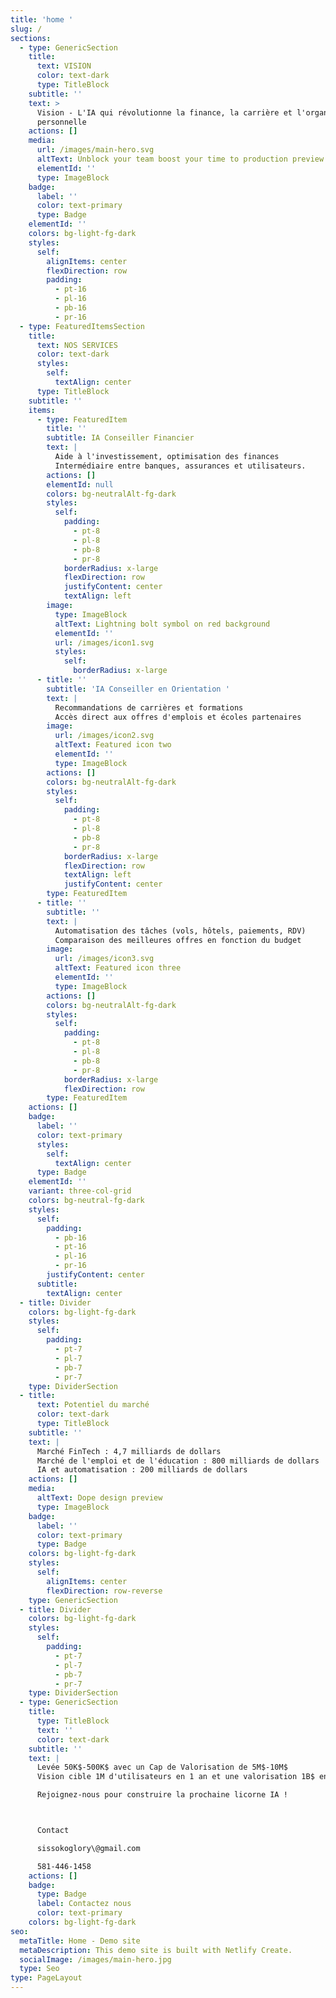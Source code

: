 ```yaml
---
title: 'home '
slug: /
sections:
  - type: GenericSection
    title:
      text: VISION
      color: text-dark
      type: TitleBlock
    subtitle: ''
    text: >
      Vision - L'IA qui révolutionne la finance, la carrière et l'organisation
      personnelle
    actions: []
    media:
      url: /images/main-hero.svg
      altText: Unblock your team boost your time to production preview
      elementId: ''
      type: ImageBlock
    badge:
      label: ''
      color: text-primary
      type: Badge
    elementId: ''
    colors: bg-light-fg-dark
    styles:
      self:
        alignItems: center
        flexDirection: row
        padding:
          - pt-16
          - pl-16
          - pb-16
          - pr-16
  - type: FeaturedItemsSection
    title:
      text: NOS SERVICES
      color: text-dark
      styles:
        self:
          textAlign: center
      type: TitleBlock
    subtitle: ''
    items:
      - type: FeaturedItem
        title: ''
        subtitle: IA Conseiller Financier
        text: |
          Aide à l'investissement, optimisation des finances
          Intermédiaire entre banques, assurances et utilisateurs.
        actions: []
        elementId: null
        colors: bg-neutralAlt-fg-dark
        styles:
          self:
            padding:
              - pt-8
              - pl-8
              - pb-8
              - pr-8
            borderRadius: x-large
            flexDirection: row
            justifyContent: center
            textAlign: left
        image:
          type: ImageBlock
          altText: Lightning bolt symbol on red background
          elementId: ''
          url: /images/icon1.svg
          styles:
            self:
              borderRadius: x-large
      - title: ''
        subtitle: 'IA Conseiller en Orientation '
        text: |
          Recommandations de carrières et formations
          Accès direct aux offres d'emplois et écoles partenaires
        image:
          url: /images/icon2.svg
          altText: Featured icon two
          elementId: ''
          type: ImageBlock
        actions: []
        colors: bg-neutralAlt-fg-dark
        styles:
          self:
            padding:
              - pt-8
              - pl-8
              - pb-8
              - pr-8
            borderRadius: x-large
            flexDirection: row
            textAlign: left
            justifyContent: center
        type: FeaturedItem
      - title: ''
        subtitle: ''
        text: |
          Automatisation des tâches (vols, hôtels, paiements, RDV)
          Comparaison des meilleures offres en fonction du budget
        image:
          url: /images/icon3.svg
          altText: Featured icon three
          elementId: ''
          type: ImageBlock
        actions: []
        colors: bg-neutralAlt-fg-dark
        styles:
          self:
            padding:
              - pt-8
              - pl-8
              - pb-8
              - pr-8
            borderRadius: x-large
            flexDirection: row
        type: FeaturedItem
    actions: []
    badge:
      label: ''
      color: text-primary
      styles:
        self:
          textAlign: center
      type: Badge
    elementId: ''
    variant: three-col-grid
    colors: bg-neutral-fg-dark
    styles:
      self:
        padding:
          - pb-16
          - pt-16
          - pl-16
          - pr-16
        justifyContent: center
      subtitle:
        textAlign: center
  - title: Divider
    colors: bg-light-fg-dark
    styles:
      self:
        padding:
          - pt-7
          - pl-7
          - pb-7
          - pr-7
    type: DividerSection
  - title:
      text: Potentiel du marché
      color: text-dark
      type: TitleBlock
    subtitle: ''
    text: |
      Marché FinTech : 4,7 milliards de dollars
      Marché de l'emploi et de l'éducation : 800 milliards de dollars
      IA et automatisation : 200 milliards de dollars
    actions: []
    media:
      altText: Dope design preview
      type: ImageBlock
    badge:
      label: ''
      color: text-primary
      type: Badge
    colors: bg-light-fg-dark
    styles:
      self:
        alignItems: center
        flexDirection: row-reverse
    type: GenericSection
  - title: Divider
    colors: bg-light-fg-dark
    styles:
      self:
        padding:
          - pt-7
          - pl-7
          - pb-7
          - pr-7
    type: DividerSection
  - type: GenericSection
    title:
      type: TitleBlock
      text: ''
      color: text-dark
    subtitle: ''
    text: |
      Levée 50K$-500K$ avec un Cap de Valorisation de 5M$-10M$
      Vision cible 1M d'utilisateurs en 1 an et une valorisation 1B$ en 3 ans

      Rejoignez-nous pour construire la prochaine licorne IA !



      Contact

      sissokoglory\@gmail.com

      581-446-1458
    actions: []
    badge:
      type: Badge
      label: Contactez nous
      color: text-primary
    colors: bg-light-fg-dark
seo:
  metaTitle: Home - Demo site
  metaDescription: This demo site is built with Netlify Create.
  socialImage: /images/main-hero.jpg
  type: Seo
type: PageLayout
---
```

